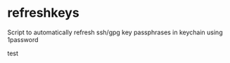 # refreshkeys
Script to automatically refresh ssh/gpg key passphrases in keychain using 1password

test

